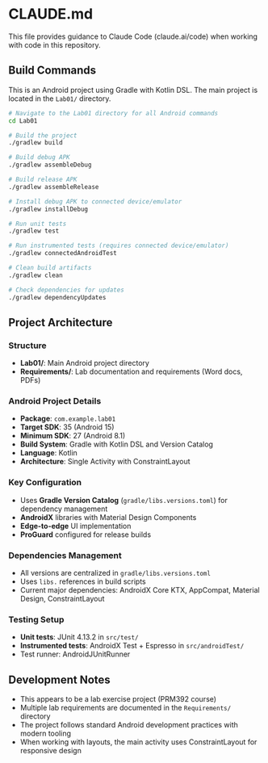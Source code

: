 # CLAUDE.md

This file provides guidance to Claude Code (claude.ai/code) when working with code in this repository.

## Build Commands

This is an Android project using Gradle with Kotlin DSL. The main project is located in the `Lab01/` directory.

```bash
# Navigate to the Lab01 directory for all Android commands
cd Lab01

# Build the project
./gradlew build

# Build debug APK
./gradlew assembleDebug

# Build release APK
./gradlew assembleRelease

# Install debug APK to connected device/emulator
./gradlew installDebug

# Run unit tests
./gradlew test

# Run instrumented tests (requires connected device/emulator)
./gradlew connectedAndroidTest

# Clean build artifacts
./gradlew clean

# Check dependencies for updates
./gradlew dependencyUpdates
```

## Project Architecture

### Structure
- **Lab01/**: Main Android project directory
- **Requirements/**: Lab documentation and requirements (Word docs, PDFs)

### Android Project Details
- **Package**: `com.example.lab01`
- **Target SDK**: 35 (Android 15)
- **Minimum SDK**: 27 (Android 8.1)
- **Build System**: Gradle with Kotlin DSL and Version Catalog
- **Language**: Kotlin
- **Architecture**: Single Activity with ConstraintLayout

### Key Configuration
- Uses **Gradle Version Catalog** (`gradle/libs.versions.toml`) for dependency management
- **AndroidX** libraries with Material Design Components
- **Edge-to-edge** UI implementation
- **ProGuard** configured for release builds

### Dependencies Management
- All versions are centralized in `gradle/libs.versions.toml`
- Uses `libs.` references in build scripts
- Current major dependencies: AndroidX Core KTX, AppCompat, Material Design, ConstraintLayout

### Testing Setup
- **Unit tests**: JUnit 4.13.2 in `src/test/`
- **Instrumented tests**: AndroidX Test + Espresso in `src/androidTest/`
- Test runner: AndroidJUnitRunner

## Development Notes

- This appears to be a lab exercise project (PRM392 course)
- Multiple lab requirements are documented in the `Requirements/` directory
- The project follows standard Android development practices with modern tooling
- When working with layouts, the main activity uses ConstraintLayout for responsive design